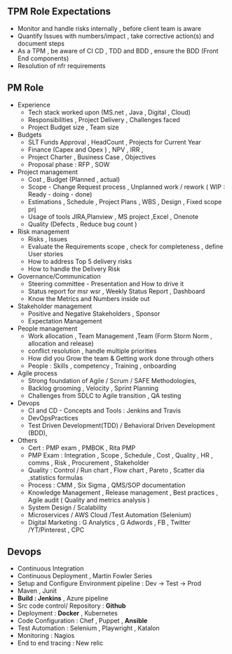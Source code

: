 ## TPM Role Expectations
- Monitor and handle risks internally , before client team is aware
- Quantify Issues with numbers/impact , take corrective action(s) and document steps
- As a TPM , be aware of CI CD , TDD and BDD , ensure the BDD (Front End components) 
- Resolution of nfr requirements

## PM Role
- Experience
  - Tech stack worked upon (MS.net , Java , Digital , Cloud)
  - Responsibilities , Project Delivery , Challenges faced
  - Project Budget size , Team size
- Budgets
  - SLT Funds Approval , HeadCount , Projects for Current Year
  - Finance (Capex and Opex ) , NPV , IRR , 
  - Project Charter , Business Case , Objectives 
  - Proposal phase : RFP , SOW 
- Project management
  - Cost , Budget (Planned , actual)
  - Scope - Change Request process , Unplanned work / rework ( WIP : Ready - doing - done) 
  - Estimations , Schedule ,  Project Plans , WBS , Design , Fixed scope prj
  - Usage of tools JIRA,Planview , MS project ,Excel , Onenote 
  - Quality (Defects , Reduce bug count )
- Risk management
  - Risks , Issues  
  - Evaluate the Requirements scope , check for completeness , define User stories
  - How to address Top 5 delivery risks
  - How to handle the Delivery Risk
- Governance/Communication
  - Steering committee - Presentation and How to drive it
  - Status report for msr wsr , Weekly Status Report , Dashboard 
  - Know the Metrics and Numbers inside out
- Stakeholder management
  - Positive and Negative Stakeholders , Sponsor
  - Expectation Management
- People management
  - Work allocation , Team Management ,Team (Form Storm Norm , allocation and release)
  - conflict resolution , handle multiple priorities
  - How did you Grow the team & Getting work done through others
  - People : Skills , competency , Training , onboarding
- Agile process
  - Strong foundation of Agile / Scrum / SAFE Methodologies,
  - Backlog grooming , Velocity , Sprint Planning
  - Challenges from SDLC to Agile transition , QA testing
- Devops
  - CI and CD - Concepts and Tools : Jenkins and Travis
  - DevOpsPractices
  - Test Driven Development(TDD) / Behavioral Driven Development (BDD),
- Others
  - Cert : PMP exam , PMBOK , Rita PMP
  - PMP Exam : Integration , Scope , Schedule , Cost , Quality , HR , comms , Risk , Procurement , Stakeholder 
  - Quality : Control / Run chart , Flow chart , Pareto , Scatter dia ,statistics formulas
  - Process : CMM , Six Sigma , QMS/SOP documentation 
  - Knowledge Management , Release management , Best practices , Agile audit ( Quality and metrics analysis )
  - System Design / Scalability
  - Microservices / AWS Cloud /Test Automation (Selenium)
  - Digital Marketing :  G Analytics , G Adwords , FB , Twitter /YT/Pinterest , CPC 

## Devops
* Continuous Integration 
* Continuous Deployment , Martin Fowler Series
* Setup and Configure Environment pipeline : Dev -> Test -> Prod 
* Maven , Junit
* **Build : Jenkins** , Azure pipeline
* Src code control/ Repository : **Github**
* Deployment : **Docker** , Kubernetes
* Code Configuration : Chef , Puppet , **Ansible**
* Test Automation  : Selenium , Playwright , Katalon
* Monitoring : Nagios
* End to end tracing : New relic


